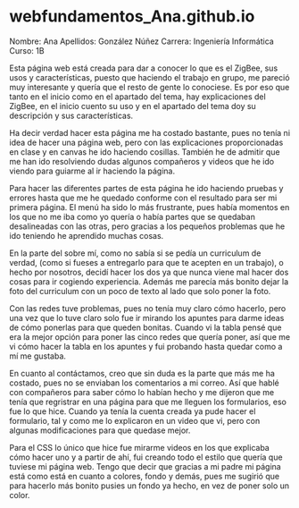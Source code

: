 # webfundamentos_Ana.github.io

Nombre: Ana
Apellidos: González Núñez
Carrera: Ingeniería Informática
Curso: 1B

Esta página web está creada para dar a conocer lo que es el ZigBee, sus usos y características, puesto que haciendo el trabajo en grupo, me pareció muy interesante y quería que el resto de gente lo conociese. Es por eso que tanto en el inicio como en el apartado del tema, hay explicaciones del ZigBee, en el inicio cuento su uso y en el apartado del tema doy su descripción y sus características.

Ha decir verdad hacer esta página me ha costado bastante, pues no tenía ni idea de hacer una página web, pero con las explicaciones proporcionadas en clase y en canvas he ido haciendo cosillas. También he de admitir que me han ido resolviendo dudas algunos compañeros y videos que he ido viendo para guiarme al ir haciendo la página.

Para hacer las diferentes partes de esta página he ido haciendo pruebas y errores hasta que me he quedado conforme con el resultado para ser mi primera página. El menú ha sido lo más frustrante, pues había momentos en los que no me iba como yo quería o había partes que se quedaban desalineadas con las otras, pero gracias a los pequeños problemas que he ido teniendo he aprendido muchas cosas.

En la parte del sobre mí, como no sabía si se pedía un curriculum de verdad, (como si fueses a entregarlo para que te acepten en un trabajo), o hecho por nosotros, decidí hacer los dos ya que nunca viene mal hacer dos cosas para ir cogiendo experiencia. Además me parecía más bonito dejar la foto del curriculum con un poco de texto al lado que solo poner la foto.

Con las redes tuve problemas, pues no tenía muy claro cómo hacerlo, pero una vez que lo tuve claro solo fue ir mirando los apuntes para darme ideas de cómo ponerlas para que queden bonitas. Cuando vi la tabla pensé que era la mejor opción para poner las cinco redes que quería poner, así que me vi cómo hacer la tabla en los apuntes y fui probando hasta quedar como a mí me gustaba.

En cuanto al contáctamos, creo que sin duda es la parte que más me ha costado, pues no se enviaban los comentarios a mi correo. Así que hablé con compañeros para saber cómo lo habían hecho y me dijeron que me tenía que regristrar en una página para que me lleguen los formularios, eso fue lo que hice. Cuando ya tenía la cuenta creada ya pude hacer el formulario, tal y como me lo explicaron en un video que vi, pero con algunas modificaciones para que quedase mejor.

Para el CSS lo único que hice fue mirarme videos en los que explicaba cómo hacer uno y a partir de ahí, fui creando todo el estilo que quería que tuviese mi página web. Tengo que decir que gracias a mi padre mi página está como está en cuanto a colores, fondo y demás, pues me sugirió que para hacerlo más bonito pusies un fondo ya hecho, en vez de poner solo un color.
